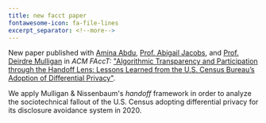 ```yaml
---
title: new facct paper
fontawesome-icon: fa-file-lines
excerpt_separator: <!--more-->
---
```


New paper published with [Amina Abdu](https://aminaxabdu.github.io), [Prof. Abigail Jacobs](https://azjacobs.com), and [Prof. Deirdre Mulligan](https://www.ischool.berkeley.edu/people/deirdre-mulligan) in *ACM FAccT:* ["Algorithmic Transparency and Participation through the Handoff Lens: Lessons Learned from the U.S. Census Bureau’s Adoption of Differential Privacy"](https://dl.acm.org/doi/10.1145/3630106.3658962). 
 <!--more-->
We apply Mulligan & Nissenbaum's *handoff* framework in order to analyze the sociotechnical fallout of the U.S. Census adopting differential privacy for its disclosure avoidance system in 2020. 